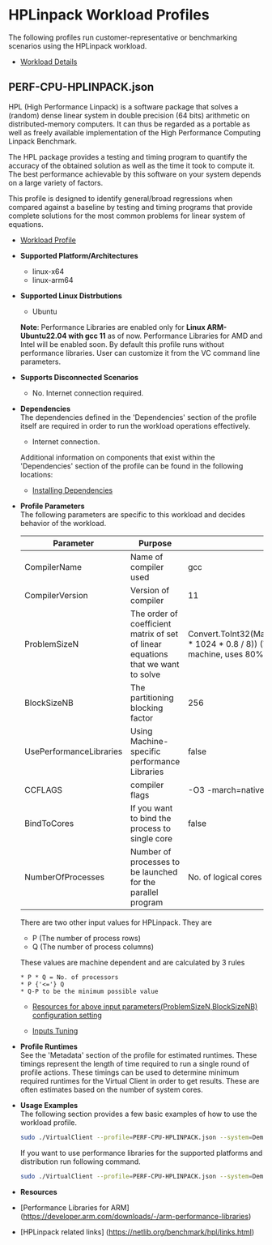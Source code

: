 ﻿# HPLinpack Workload Profiles
The following profiles run customer-representative or benchmarking scenarios using the HPLinpack workload.  

* [Workload Details](./hplinpack.md)  

## PERF-CPU-HPLINPACK.json
HPL (High Performance Linpack) is a software package that solves a (random) dense linear system in double precision (64 bits) arithmetic on distributed-memory computers. It can thus be regarded as a portable as well as freely available implementation of the High Performance Computing Linpack Benchmark.

The HPL package provides a testing and timing program to quantify the accuracy of the obtained solution as well as the time it took to compute it. The best performance achievable by this software on your system depends on a large variety of factors.

This profile is designed to identify general/broad regressions when compared against a baseline by testing and timing programs that provide complete solutions for the most common problems for linear system of equations.

* [Workload Profile](https://github.com/microsoft/VirtualClient/blob/main/src/VirtualClient/VirtualClient.Main/profiles/PERF-CPU-HPLINPACK.json) 

* **Supported Platform/Architectures**
  * linux-x64
  * linux-arm64

* **Supported Linux Distrbutions**
    * Ubuntu

  **Note**: Performance Libraries are enabled only for **Linux ARM-Ubuntu22.04 with gcc 11** as of now. Performance Libraries for AMD and Intel will be enabled soon.
  By default this profile runs without performance libraries. User can customize it from the VC command line parameters.

* **Supports Disconnected Scenarios**  
  * No. Internet connection required.

* **Dependencies**  
  The dependencies defined in the 'Dependencies' section of the profile itself are required in order to run the workload operations effectively.
  * Internet connection.

  Additional information on components that exist within the 'Dependencies' section of the profile can be found in the following locations:
  * [Installing Dependencies](https://microsoft.github.io/VirtualClient/docs/category/dependencies/)

* **Profile Parameters**  
  The following parameters are specific to this workload and decides behavior of the workload.

  | Parameter                 | Purpose                                                                         | Default Value |
  |---------------------------|---------------------------------------------------------------------------------|---------------|
  | CompilerName | Name of compiler used | gcc |
  | CompilerVersion | Version of compiler | 11 |
  |   ProblemSizeN      |  The order of coefficient matrix of set of linear equations that we want to solve  | Convert.ToInt32(Math.Sqrt(totalAvailableMemoryKiloBytes * 1024 * 0.8 / 8)) (This value is dependent on memory of machine, uses 80% of available memory) |
  |   BlockSizeNB       |  The partitioning blocking factor  | 256 |
  |   UsePerformanceLibraries | Using Machine-specific performance Libraries | false |
  | CCFLAGS | compiler flags| -O3 -march=native  |
  |  BindToCores | If you want to bind the process to single core | false|
  | NumberOfProcesses | Number of processes to be launched for the parallel program |  No. of logical cores|

  There are two other input values for HPLinpack. They are 
  * P (The number of process rows)
  * Q (The number of process columns)

  These values are machine dependent and are calculated by 3 rules
      
      * P * Q = No. of processors
      * P {'<='} Q 
      * Q-P to be the minimum possible value 

  * [Resources for above input parameters(ProblemSizeN,BlockSizeNB) configuration setting](https://netlib.org/utk/people/JackDongarra/faq-linpack.html#_For_HPL_What_problem%20size%20N%20should)

  * [Inputs Tuning](https://community.arm.com/arm-community-blogs/b/high-performance-computing-blog/posts/profiling-and-tuning-linpack-step-step-guide)


* **Profile Runtimes**  
  See the 'Metadata' section of the profile for estimated runtimes. These timings represent the length of time required to run a single round of profile 
  actions. These timings can be used to determine minimum required runtimes for the Virtual Client in order to get results. These are often estimates based on the
  number of system cores.

* **Usage Examples**  
  The following section provides a few basic examples of how to use the workload profile.

  ``` bash
  sudo ./VirtualClient --profile=PERF-CPU-HPLINPACK.json --system=Demo --timeout=1440 --packageStore="{BlobConnectionString|SAS Uri}"
  ```

  If you want to use performance libraries for the supported platforms and distribution run following command.

  ``` bash
  sudo ./VirtualClient --profile=PERF-CPU-HPLINPACK.json --system=Demo --timeout=1440 --packageStore="{BlobConnectionString|SAS Uri}" --parameters=UsePerformanceLibraries=true

  ```

* **Resources**

* [Performance Libraries for ARM] (https://developer.arm.com/downloads/-/arm-performance-libraries)
* [HPLinpack related links] (https://netlib.org/benchmark/hpl/links.html)
